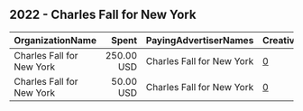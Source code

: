 ## 2022 - Charles Fall for New York 
|OrganizationName|Spent|PayingAdvertiserNames|CreativeUrls|Impressions|Genders|AgeBrackets|CountryCodes|BillingAddresses|CandidateBallotInformation|
|:---|---:|:---|:---|---:|:---|:---|:---|:---|:---|
|Charles Fall for New York|250.00 USD|Charles Fall for New York|[0](https://www.snap.com/political-ads/asset/aa14adf85d1a0c35183face54c58d956e5fde38106e83ada57e0ebc0e0f25c78?mediaType=png)|43,909||25+|united states|US|Charles Fall for New York|
|Charles Fall for New York|50.00 USD|Charles Fall for New York|[0](https://www.snap.com/political-ads/asset/5384eb5cb4c44796e9b2225754ad74747d1600819575b68a7b859508f55e85e5?mediaType=png)|9,841||23+|united states|US|Bianca Rajpersaud|
